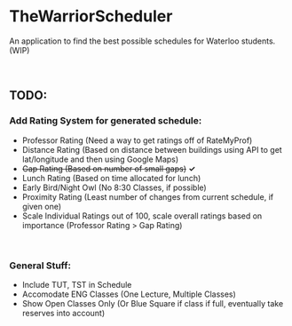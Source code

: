 # TheWarriorScheduler
An application to find the best possible schedules for Waterloo students. (WIP)

<br/>

## TODO:
### Add Rating System for generated schedule:
   - Professor Rating (Need a way to get ratings off of RateMyProf)
   - Distance Rating (Based on distance between buildings using API to get lat/longitude and then using Google Maps)
   - ~~Gap Rating (Based on number of small gaps)~~ **✓**
   - Lunch Rating (Based on time allocated for lunch)
   - Early Bird/Night Owl (No 8:30 Classes, if possible)
   - Proximity Rating (Least number of changes from current schedule, if given one)
   - Scale Individual Ratings out of 100, scale overall ratings based on importance (Professor Rating > Gap Rating)
   
<br/>

### General Stuff:
   - Include TUT, TST in Schedule
   - Accomodate ENG Classes (One Lecture, Multiple Classes)
   - Show Open Classes Only (Or Blue Square if class if full, eventually take reserves into account)
